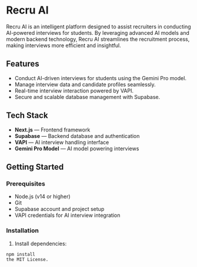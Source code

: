# Recru AI

Recru AI is an intelligent platform designed to assist recruiters in conducting AI-powered interviews for students. By leveraging advanced AI models and modern backend technology, Recru AI streamlines the recruitment process, making interviews more efficient and insightful.

## Features

- Conduct AI-driven interviews for students using the Gemini Pro model.
- Manage interview data and candidate profiles seamlessly.
- Real-time interview interaction powered by VAPI.
- Secure and scalable database management with Supabase.

## Tech Stack

- **Next.js** — Frontend framework
- **Supabase** — Backend database and authentication
- **VAPI** — AI interview handling interface
- **Gemini Pro Model** — AI model powering interviews

## Getting Started

### Prerequisites

- Node.js (v14 or higher)
- Git
- Supabase account and project setup
- VAPI credentials for AI interview integration

### Installation

1. Install dependencies:

```bash
npm install
the MIT License.
